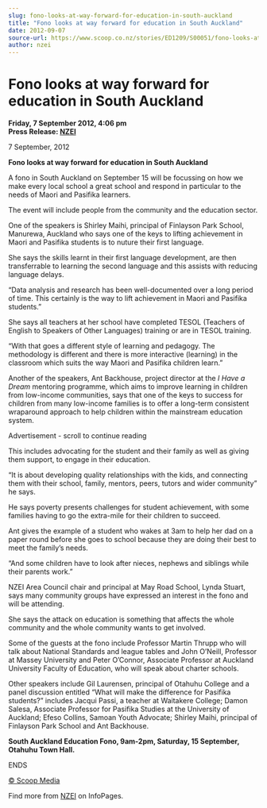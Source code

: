 ```yaml
---
slug: fono-looks-at-way-forward-for-education-in-south-auckland
title: "Fono looks at way forward for education in South Auckland"
date: 2012-09-07
source-url: https://www.scoop.co.nz/stories/ED1209/S00051/fono-looks-at-way-forward-for-education-in-south-auckland.htm
author: nzei
---
```

Fono looks at way forward for education in South Auckland
=========================================================

**Friday, 7 September 2012, 4:06 pm**  
**Press Release: [NZEI](https://info.scoop.co.nz/NZEI)**

7 September, 2012

**Fono looks at way forward for education in South Auckland**

A fono in South Auckland on September 15 will be focussing on how we make every local school a great school and respond in particular to the needs of Maori and Pasifika learners.

The event will include people from the community and the education sector.

One of the speakers is Shirley Maihi, principal of Finlayson Park School, Manurewa, Auckland who says one of the keys to lifting achievement in Maori and Pasifika students is to nuture their first language.

She says the skills learnt in their first language development, are then transferrable to learning the second language and this assists with reducing language delays.

“Data analysis and research has been well-documented over a long period of time. This certainly is the way to lift achievement in Maori and Pasifika students.”

She says all teachers at her school have completed TESOL (Teachers of English to Speakers of Other Languages) training or are in TESOL training.

“With that goes a different style of learning and pedagogy. The methodology is different and there is more interactive (learning) in the classroom which suits the way Maori and Pasifika children learn.”

Another of the speakers, Ant Backhouse, project director at the _I Have a Dream_ mentoring programme, which aims to improve learning in children from low-income communities, says that one of the keys to success for children from many low-income families is to offer a long-term consistent wraparound approach to help children within the mainstream education system.

Advertisement - scroll to continue reading





This includes advocating for the student and their family as well as giving them support, to engage in their education.

“It is about developing quality relationships with the kids, and connecting them with their school, family, mentors, peers, tutors and wider community” he says.

He says poverty presents challenges for student achievement, with some families having to go the extra-mile for their children to succeed.

Ant gives the example of a student who wakes at 3am to help her dad on a paper round before she goes to school because they are doing their best to meet the family’s needs.

“And some children have to look after nieces, nephews and siblings while their parents work.”

NZEI Area Council chair and principal at May Road School, Lynda Stuart, says many community groups have expressed an interest in the fono and will be attending.

She says the attack on education is something that affects the whole community and the whole community wants to get involved.

Some of the guests at the fono include Professor Martin Thrupp who will talk about National Standards and league tables and John O’Neill, Professor at Massey University and Peter O’Connor, Associate Professor at Auckland University Faculty of Education, who will speak about charter schools.

Other speakers include Gil Laurensen, principal of Otahuhu College and a panel discussion entitled “What will make the difference for Pasifika students?” includes Jacqui Passi, a teacher at Waitakere College; Damon Salesa, Associate Professor for Pasifika Studies at the University of Auckland; Efeso Collins, Samoan Youth Advocate; Shirley Maihi, principal of Finlayson Park School and Ant Backhouse.

**South Auckland Education Fono, 9am-2pm, Saturday, 15 September, Otahuhu Town Hall.**

ENDS

[© Scoop Media](http://www.scoop.co.nz/about/terms.html)

Find more from [NZEI](https://info.scoop.co.nz/NZEI) on InfoPages.